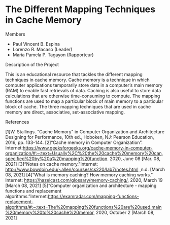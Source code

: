 # The Different Mapping Techniques in Cache Memory 
Members
- Paul Vincent B. Espina
- Lorenzo R. Macaso (Leader)
- Maria Pamela P. Tagayon (Rapporteur)

Description of the Project

This is an educational resource that tackles the different mapping techniques in cache memory. Cache memory is a technique in which computer applications temporarily store data in a
computer’s main memory (RAM) to enable fast retrievals of data. Caching is also useful to store
data calculations that are otherwise time-consuming to compute. The mapping functions are used
to map a particular block of main memory to a particular block of cache. The three mapping
techniques that are used in cache memory are direct, associative, set-associative mapping. 

References

[1]W. Stallings. "Cache Memory" in Computer Organization and Architecture Designing for Performance, 10th ed., Hoboken, NJ: Pearson Education, 2016, pp. 133-144.
[2]“Cache memory in Computer Organization”. Internet:https://www.geeksforgeeks.org/cache-memory-in-computer-organization/#:~:text=Usually%2C%20the%20cache%20memory%20can,specified%20by%20a%20mapping%20function. 2020, June 08 [Mar. 08, 2021] 
[3]“Notes on cache  memory.”Internet: http://www.bowdoin.edu/~allen/courses/cs220/lab7/notes.html ,n.d. [March 08, 2021]
[4]“What is memory caching? How memory caching works.” Internet: https://hazelcast.com/glossary/memory-caching/, 2020, March 19 [March 08, 2021] 
[5]“Computer organization and architecture - mapping functions and replacement algorithms.”Internet:https://examradar.com/mapping-functions-replacement-algorithms/#:~:text=The%20mapping%20functions%20are%20used,main%20memory%20to%20cache%20memor, 2020, October 2 [March 08, 2021]
